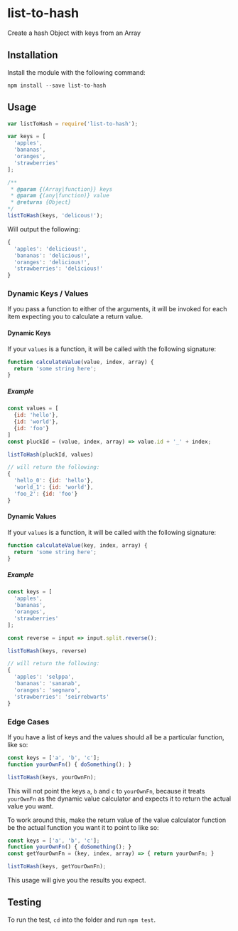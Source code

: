 # list-to-hash
Create a hash Object with keys from an Array

## Installation
Install the module with the following command:

`npm install --save list-to-hash`

## Usage

````js
var listToHash = require('list-to-hash');

var keys = [
  'apples',
  'bananas',
  'oranges',
  'strawberries'
];

/**
 * @param {(Array|function}} keys
 * @param {(any|function)} value
 * @returns {Object}
*/
listToHash(keys, 'delicous!');
````

Will output the following:

````js
{
  'apples': 'delicious!',
  'bananas': 'delicious!',
  'oranges': 'delicious!',
  'strawberries': 'delicious!'
}
````

### Dynamic Keys / Values

If you pass a function to either of the arguments, it will be invoked for each
item expecting you to calculate a return value.

#### Dynamic Keys

If your `values` is a function, it will be called with the following signature:

```js
function calculateValue(value, index, array) {
  return 'some string here';
}
```

##### Example

```js
const values = [
  {id: 'hello'},
  {id: 'world'},
  {id: 'foo'}
]
const pluckId = (value, index, array) => value.id + '_' + index;

listToHash(pluckId, values)

// will return the following:
{
  'hello_0': {id: 'hello'},
  'world_1': {id: 'world'},
  'foo_2': {id: 'foo'}
}
````

#### Dynamic Values

If your `values` is a function, it will be called with the following signature:

```js
function calculateValue(key, index, array) {
  return 'some string here';
}
```

##### Example

```js
const keys = [
  'apples',
  'bananas',
  'oranges',
  'strawberries'
];

const reverse = input => input.split.reverse();

listToHash(keys, reverse)

// will return the following:
{
  'apples': 'selppa',
  'bananas': 'sananab',
  'oranges': 'segnaro',
  'strawberries': 'seirrebwarts'
}
````

### Edge Cases

If you have a list of keys and the values should all be a particular function,
like so:

```js
const keys = ['a', 'b', 'c'];
function yourOwnFn() { doSomething(); }

listToHash(keys, yourOwnFn);
```

This will not point the keys `a`, `b` and `c` to `yourOwnFn`, because it treats
`yourOwnFn` as the dynamic value calculator and expects it to return the actual
value you want.

To work around this, make the return value of the value calculator function be
the actual function you want it to point to like so:

```js
const keys = ['a', 'b', 'c'];
function yourOwnFn() { doSomething(); }
const getYourOwnFn = (key, index, array) => { return yourOwnFn; }

listToHash(keys, getYourOwnFn);
```

This usage will give you the results you expect.

## Testing
To run the test, `cd` into the folder and run `npm test`.
